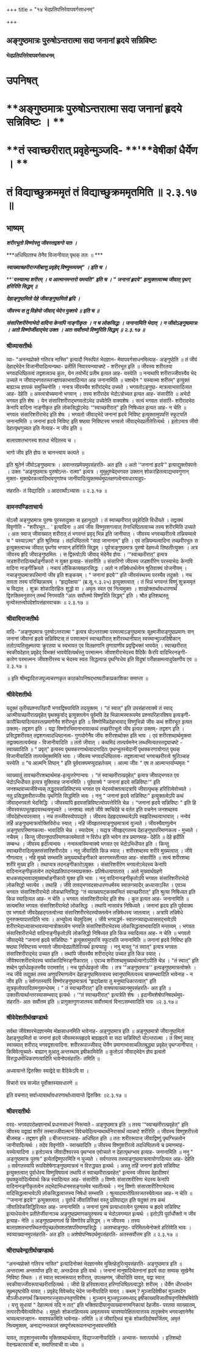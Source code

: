 +++
title = "१४ भेदप्रतिपत्तिरेवापवर्गसाधनम्"

+++


## अङ्गुष्ठमात्रः पुरुषोऽन्तरात्मा सदा जनानां हृदये सन्निविष्टः

**भेदप्रतिपत्तिरेवापवर्गसाधनम्**

# **उपनिषत्**

# **अङ्गुष्ठमात्रः पुरुषोऽन्तरात्मा सदा जनानां हृदये सन्निविष्टः । **

# **तं स्वाच्छरीरात् प्रवृहेन्मुञ्जदि- **'**वेषीकां धैर्येण । **

# **तं विद्याच्छुक्रममृतं तं विद्याच्छुक्रममृतमिति ॥ २.३.१७ ॥**

## **भाष्यम्**

***शरीरभूतो विष्णोस्तु जीवस्तद्वशगो यतः ।***

***अधिष्ठितश्च तेनैव विजानीयात् पृथक् ततः ॥ ***

***स्वाख्याच्छरीराज्जीबात्तु प्रवृहेद् विष्णुमव्ययम्" । इति च ।***

***'**यस्यात्मा शरीरम् । य आत्मानमन्तरो यमयति" इति च । " जनानां हृदये" इत्युक्तत्वाच्च जीवात् पृथग् हरिरिति सिद्धम् ॥***

***देहाङ्गुष्ठमितो देहे जीवाङ्गुष्ठमितो हृदि ।***

***जीवस्य स तु विज्ञेयो जीवाद् भेदेन मुक्तये ॥ इति च ॥***

***संसारिशरीरेणाभेदो वादिना केनापि नाङ्गीकृतः । न च लोकसिद्धः । जनानामिति भेदात् । न जीवोऽङ्गुष्ठमात्रः । अतो विष्णोर्जीवाद्भेद उक्तः । अतः सर्वोत्तमो विष्णुरिति सिद्धम् ॥ २.३.१७ ॥***

### **श्रीव्यासतीर्थः**

व्या- "अनन्यप्रोक्ते गतिरत्र नास्ति" इत्यादौ निरूपितं भेदज्ञान- मेवापवर्गसाधनमित्याह- अङ्गुष्ठेति ॥ तं जीवं देहाद्भेदेन विजानीयादित्यन्यथा- प्रतीतिं निवारयन्व्याचष्टे - शरीरभूत इति ॥ जीवस्य शरीरतया भगवदधिष्ठितत्वं तद्वशत्वञ्च कुतः, येन तयोर्भेदं प्रतीम इत्यत आह- यस्येति ॥ नन्वथापि शरीराज्जीवस्यैव भेद उच्यते न जीवाद्भगवतस्तज्ज्ञापकाभावादित्यत आह जनानामिति ॥ चशब्देन " यस्यात्मा शरीरम्" इत्युक्तं बाह्यञ्च ज्ञापकं समुच्चिनोति । नन्वत्र जीवस्यैव शरीरांद्भेद उच्यते । भगवतोऽङ्गुष्ठ- मात्रत्वाभावादित्यत आह- देहेति ॥ अस्त्वत्रोच्यमानो भगवान् । तस्य शरीरादेव भेदोऽत्रोच्यत इत्यत आह- संसारीति ॥ अभेदो भगवत इति शेषः । येन संसारिशरीराद्भगवतोऽभेद उच्येतेति वाक्यशेषः । सत्यं भगवतः संसारि- शरीरादभेदः केनापि वादिना नाङ्गीकृत इति लोकसिद्धोऽभेदः ‘“स्वाच्छरीरात्” इति निषिध्यत इत्यत आह- न चेति ॥ भगवतः संसारिशरीराभेद इति शेषः । भगवतो जीवाद्भेदे जनानां हृदये निविष्ट इत्युक्तामुपपत्तिं स्फुटयति जनानामिति ॥ जनानां हृदये निविष्ट इति षष्ठ्या निविष्टस्य भगवतो जीवाद्भेदप्रतीतेरित्यर्थः । इतोऽप्यत्र जीवो देहात्पृथगुच्यत इति नेत्याह- न जीव इति ॥

बालाग्रशतभागस्य शतधा भेदितस्य च ।

भागो जीव इति ज्ञेयः स चानन्त्याय कल्पते ॥

इति श्रुतेर्न जीवोऽङ्गुष्ठमात्रः । अवान्तरप्रमेयमुपसंहरति- अत इति ॥ अतो ‘‘जनानां हृदये’” इत्याद्युक्तोपपत्तेः । उक्तः “अङ्गुष्ठमात्रः पुरुषोऽन्त- रात्मा” इत्यत्र । मुमुक्षुश्चेद्भगवत उक्तान् शोकरहितत्वाद्यभावगुणान् मुक्ता- मुक्तप्रेरकत्वादिभावगुणांश्च जानीयादित्युक्तमर्थमुपलक्षणत्वेनावधारयन्नुप-

संहरति- तं विद्यादिति ॥ आदरार्थोऽभ्यासः ॥ २.३.१७ ॥

### **वामनपण्डिताचार्यः**

योऽसौ अङ्गुष्ठमात्रः पुरुषः पुरस्तादुक्तः स इहानूद्यते । तं स्वाच्छरीरात् प्रवृहेदिति विधीयते । तद्वाक्यं विवृणोति - "शरीरभूत... ' इत्यादिना ॥ अयं जीवः विष्णुवशगत्वात् तेनाधिष्ठितत्वाच्च तस्य शरीरमिति उच्यते । अतः स्वाज् जीवाख्यात् शरीरात् तं भगवन्तं प्रवृद् भिन्न इति जानीयात् । जीवस्य भगवच्छरीरत्वे तन्नियम्यत्वे च " यस्याऽत्मा" इति श्रुतिमाह । तदधिष्ठितत्वे "सदा जानानाम्” इति । एवं तन्नियम्यत्वादिना तच्छरीरभूतः स इत्युक्तत्वाच्च जीवात् पृथगेव भगवान् हरिरिति सिद्धम् । पूर्वत्राङ्गुष्ठमात्रः पुरुषो देहमध्ये तिष्ठतीत्युक्तः । अत्र जीवस्य हृदि जीवाङ्गुष्ठमितः । स द्विरूपोऽपि जीवाद् भेदेनैव ज्ञेयः । ‘“स्वाच्छरीरात्” इत्यत्र जडशरीरादित्यर्थाङ्गीकारो न युक्त इत्याह- संसारीति ॥ संसारिणो जीवस्य जडशरीरेण परस्याभेदः केनापि वादिना नाङ्गीक्रियते । नचायं लौकिकव्यवहारसिद्धः । अतो न तन्निषेधार्थत्वेन श्रुतिवाक्यं योजनीयम् । नचाङ्गुष्ठमात्रपरिमाणो जीव इति शङ्कयम् । “ जनानां हृदये’” इति जीवसंस्थस्य परस्यैव तदुक्तेः । नच तावता तस्य परिच्छिन्नत्वम् । “हृद्यपेक्षया'' (ब्र.सू.१.३.२५) इत्युक्तत्वात् । तं भिन्नं भगवन्तं विष्णुं शुक्रममृतं च विद्यात् । शुक्रः शोकादिरहितः शुद्धो वा । अमृतः स्वत एव नित्यमुक्तः । शाखोक्तार्थावधारणार्थं द्विरुक्तिमनुसरन् तमर्थं निगमयति “अतः सर्वोत्तमो विष्णुरिति सिद्धम्" इति । श्रौत इतिशब्दस्तु मृत्योस्तत्त्वोपदेशोपसंहारवाचकः ॥ २.३.१७ ॥

### **श्रीवादिराजतीर्थः**

वादि- “अङ्गुष्ठमात्रः पुरुषोऽन्तरात्मा ” इत्यत्र योऽन्तरात्मा परमात्माऽङ्गुष्ठमात्रः सूक्ष्मजीवाङ्गुष्ठप्रमाणः सन् जनानां जीवानां हृदये सन्निविष्टस् तं परमात्मानं स्वाच्छरीरात् शरीरस्थानीयात् स्वस्मान्मुञ्जदिषीकान् ततोऽप्यतिसूक्ष्मतया क्रूरतया च स्वभावत एव विलक्षणानि तृणाग्राणीव प्रवृद्विभक्तं भावयेत् । स्वाच्छरीरात् स्वकीयदेहात् प्रवृहेद् विभक्तं भावयेदित्यर्थस्तु परमात्मनः जीवशरीराभेदस्य वैदिकैः कैरपि वादिभिरनङ्गी- कारेण परमात्मनः जीवशरीरस्य च भेदस्य स्वतः सिद्धत्वान्न पृथग्विधेय इति विदुषां परीक्षाक्षमत्वादुपेक्षणीय एव ॥ २.३.१७ ॥

॥ इति श्रीमद्वादिराजपूज्यचरणकृत काठकोपनिषद्भाष्यटीकाप्रकाशिका समाप्ता ॥

### **श्रीवेदेशतीर्थः**

यदुक्तं तृतीयप्रश्नपरिहारौ भगवद्विषयाविति तदयुक्तम् । “तं स्वात्” इति उपसंहारवाक्ये तं स्वाद् आत्मीयाच्छरीरात्प्रवृहेत् पृथक्कुर्याद् इत्युक्तत्वेन पूर्वमपि देह भिन्नात्मस्वरूपमेव प्रश्नपरिहारविषय इत्यङ्गी- कारौचित्यादित्यतस्तत्प्रमाणेनैव शरीरभूत इति ॥ विष्णोर्भिन्नदेहाभावाद् विष्णुभिन्नो जीवः कथं शरीरभूत इत्यत उक्तम्- तद्वशग इति । यद्वा विष्णोरभिमानाभावात्कथं तच्छरीरभूतो जीव इत्यत उक्तम्- तद्वशग इति । प्रसिद्धशरीरवत् तद्वशगत्वादधिष्ठानत्व- गुणयोगेनैव जीवः शरीरशब्दोक्त इति भावः । एवं शरीरशब्दार्थमुक्त्वा तद्वाक्यतात्पर्यमाह - विजानीयादिति ॥ ततो जीवात् । कथमिदं तात्पर्यमनेन लब्धमित्यतस्तद्व्याचष्टे - स्वाख्यादिति ॥ " प्रवृत्" इत्यस्य पृथक्करणार्थत्वादनादितः पृथग्भूतस्येदानीं पृथक्करणायोगात् पृथक् विजानीयादिति तात्पर्यमुक्तमिति भावः । जीवस्य भगवदधिष्ठितत्व- तद्वशत्वाभ्यां भगवच्छरीरत्वे श्रुतिञ्चाह यस्येति ॥ “य आत्मनि तिष्ठन् " इति पूर्ववाक्यमप्युदाहर्तव्यम् । आत्मा जीवः " एष त आत्मान्तर्याम्यमृतः "

व्याख्यातुं तावच्छरीरशब्दार्थमाह-इत्युत्तरेणान्वयः । “तं स्वाच्छरीरात्प्रवृहेत्" इत्यत्र जीवाद्भगवत एव भेदोऽभिधीयत इत्यत्र युक्तिवाह जनानमिति । पूर्ववाक्ये " जनानां हृदये सन्निविष्टः’” इति जनशब्दवाच्यजीवेभ्यस् तद्धृदयसन्निविष्टस्य भगवत एव भेदस्योक्तत्वादत्रापि जीवात्पृथक् हरिरित्येवोच्यते । नतु प्रसिद्धशरीराज्जीवः पृथगिति सिद्धमिति भावः । ननु “ जनानां हृदये सन्निविष्टः” इत्युक्तत्वेऽपि कथं जीवाद्भगवतो भेदसिद्धिः । जीवस्यापि हृदयसन्निविष्टत्वोपपत्तेरिति चेन्न । “जनानां हृदये सन्निविष्टः " इति हि जीवस्वरूपभूतहृदयस्थत्वमुच्यते । जनशब्दः स्वतो जीवे क्वचिदेहे च वर्तत इति वचनेन जनशब्दस्य जीवदेहोभयपरत्वात् । नच तज्जीवस्योपपद्यते । जीवस्य देहहृदयस्थत्वेऽपि स्वहृदिस्थत्वाभावात् । नन्वेवं तर्हि अङ्गुष्ठमात्रत्वोक्तिविरोधः स्यात् । नहि जीवहृतस्याङ्गुष्ठमात्रत्वं युज्यते । जीवस्यैवाणुत्वेन अङ्गुष्ठपरिमाणकत्वा- भावादिति चेन्न । स्यादेवम् । यद्यत्र जीवहृद्गतस्य देहाङ्गुष्ठपरिमाणकत्व - मुच्यते । नचैवम् । किन्तु जीवानुष्ठपरिमाणकत्वमेवातो न विरोध इति भावेन तत्र प्रमाणमाह- देहेति ॥ देहे हृदीति सम्बन्धः । जीवस्य हृदीत्यन्वयः । नन्वस्त्वस्मिन्वाक्ये भगवत एव भेदोऽभिधीयत इति । किन्तु स्वाच्छरीरादित्युक्तसंसारिशरीरादेव । नतु जीवादिति किन्न स्यात् । शरीरशब्दस्य शरीरे मुख्यत्वात् । जीवे गौणत्वात् । नहि मुख्ये सम्भवति अमुख्यार्थाङ्गीकारे कारणमस्तीत्यत आह- संसारीति ॥ सत्यं शरीरशब्दः शरीरे मुख्य इति । तथाप्यत्र तदनङ्गीकारोऽयुक्तः । संसारिशरीरेण भगवतोऽभेदस्य केनापि वादिनानङ्गीकृतत्वेन तद्भेदप्रतिपादनस्याप्रसक्त- प्रतिषेधत्वापातात् । अतो मुख्यार्थग्रहणे बाधकसद्भावादमुख्यार्थाङ्गीकारो युक्त इति भावः । ननु वादिनानङ्गीकृतोऽपि भगवतः संसारिशरीराभेदो लोकसिद्धो भवत्येव । तथाहि । जीवे तावद्भगवदसाधारणधर्मस्य स्वातन्त्र्यादेर् अध्यासाऽस्ति । एवञ्च भगवतः संसारिशरीराभेदो लोकभ्रान्तिसिद्धः ‘‘तं व्याख्यापट्कसमन्वितं स्वाच्छरीरात्” इति श्रुत्या निषिध्यत इति किन्न स्यादित्यत आह- न चेति ॥ भगवतः संसारिशरीराभेद इति शेषः । कुत इत्यत आह- जनानामिति ॥ सत्यमस्ति भगवतः संसारिशरीराभेदो लोकसिद्धः । तथापि नासावंत्र निषिध्यते । जनानां हृदय इति पूर्ववाक्य एव भगवतो जीवदेहहद्गतत्वोत्त्या संसारिशरीरभेदस्योक्तत्वेन तन्निषेधस्य जातत्वात् । अत्रापि तन्निषेधे पुनरुक्त्यापातादिति भावः । अभ्युपेत्य चेदमुदितम् । जीवे भगवद्धर्म- स्वातन्त्र्याद्यध्याससद्भावेऽपि शरीराभेदाध्यासाभावस्यान्यत्रोक्तत्वेन भगवति संसारिशरीराभेदस्य लोकसिद्धत्वाभावादिति मन्तव्यम् । भगवतः संसारिशरीराभेदो वादिनाङ्गीकृतोऽपि लोकसिद्धो निषिध्यत इति किन्न स्यादित्यत आह- न चेति ॥ भगवतो जीवाद्भेदे “जनानां हृदये सन्निविष्टः " इत्युक्तामुपपत्तिं स्फुटयति जनानामिति ॥ जनानां हृदये निविष्ट इति षष्ठ्या निविष्टस्य भगवतो जीवान्देदप्रतीतेरित्यर्थ इत्यप्याहुः । ननु मास्तु "तं स्वात्" इत्यत्र भगवतः संसारिशरीराद्भेद उच्यत इति । तथापि जीवस्यैव शरीराद्भेद उच्यत इति किन्न स्यात् । जीवेश्वरशरीराभेदस्य चार्वाकादिभिरङ्गीकारात् । एवञ्च शरीरशब्दमुख्यार्थत्यागोऽपीति चेन्न । "तं स्वात्” इति शब्देन पूर्वार्धप्रकृतस्यैव परामर्शात् । नच पूर्वार्धप्रकृतो जीवः । तत्र ‘“अङ्गुष्ठमात्रः'' इत्यङ्गुष्ठमात्रत्वोक्तेः । नच जीवे तद्युक्तं तस्य अणुपरिमाणत्वेन देहाङ्गुष्ठमितत्वस्य स्वानुष्ठमितत्वस्य चासम्भवादिति भावेनाह - न जीव इति ॥ सर्वगतस्यापि विष्णोरङ्गुष्ठमात्रत्वं “हृद्यपेक्षया तु मनुष्याधिकारत्वात्" इति सूत्रकृतोपपादितमनुसन्धेयम् । " तं स्वाच्छरीरात्" इति वाक्यव्याख्यानमुपसंहरति- अत इति ॥ उक्तरीत्यार्थान्तरस्यासम्भवाद् इत्यर्थः । ‘“तं स्वाच्छरीरात्" इत्यत्रेति शेषः । इदानीमशेषोपनिषदर्थमुप- संहरति- अतः सर्वोत्तम इति ॥ प्रागुक्तगुणजातस्य सर्वोत्तमत्वं विनाऽसम्भवादिति भावः ॥२.३.१७॥

### **श्रीवेदेशतीर्थखण्डार्थः**

सर्वथा जीवेश्वरभेदज्ञानमेव मोक्षसाधनमिति भावेनाह- अङ्गुष्ठमात्र इति ॥ अङ्गुष्ठमात्रो जीवानुष्ठमितो देहाङ्गुष्ठमितो वा जनानां हृदये जीवस्वरूपहृदये बाह्यहृदये वा सदा सन्निविष्टो योऽन्तरात्मा । तं विष्णुं स्वात् स्वाख्यात् शरीराद् भगवद्वशत्वादिना. शरीररूपाज्जीवाद् धैर्येण प्रमाणाभासाचलितबुद्ध्या प्रवृहेत् पृथग्जानीयात् । किमिवेत्युच्यते- बाह्यान् मुआतू अन्तस्थाम् इषीकामिवेति ॥ कुतोऽयं जीवाद्भेदेन ज्ञेय इत्यतो विरुद्धधर्माधिकरणत्वादिति भावेनोपसंहरति- तमिति ॥

अध्यायान्ते द्विरुक्तिः स्याद्वेदे वा वैदिकेऽपि वा ।

विचारो यत्र सज्येत पूर्वोक्तस्यावधारणे ॥

इति वचनात् सर्वाध्यायार्थावधारणार्थाध्यायान्ते द्विरुक्तिः ॥२.३.१७ ॥

### **श्रीवरदतीर्थः**

वरद- भगवदपरोक्षज्ञानार्थं प्रधानसाधनं निरूप्यते - अङ्गुष्ठमात्र इति ॥ तस्य ‘“स्वाच्छरीरात्प्रवृहेत्" इति जीवस्य यद्वाह्यं शरीरं तस्माज्जीवात्मानं विवेचयेदित्यन्यथार्थनिरासार्थं व्याचष्टे शरीरेति ॥ जीवस्य विष्णुशरीरत्वे बीजमाह - तद्वशग इति ॥ बीजान्तरञ्चाह- अधिष्ठित इति ॥ ततः शरीररूपाज् जीवाद्विष्णुं पृथग्भिन्नत्वेन जानीयादित्यर्थः । तदेव विवृणोति - स्वाख्यादिति ॥ जीवस्य विष्णुशरीरत्वे तदधिष्ठितत्त्वे च प्रमाणमाह- यस्येत्यादिना ॥ इतोऽप्यत्र जीवादीश्वरस्य पृथग्भाव एवोच्यते न देहात्पृथग्भाव इत्याह- जनानामिति ॥ ननु " अङ्गुष्ठमात्रः पुरुषः” इत्येतद्विष्णुपरमिति न युज्यते । सर्वगतस्य तस्याङ्गुष्ठमात्रत्वायोगादित्यत आह- देहेति ॥ सर्वगतस्यापि रूपविशेषेणाङ्गुष्ठमात्रत्वं न विरुद्ध्यत इत्यर्थः । अस्तु तर्हि जनानां हृदये सन्निविष्ट इत्युक्तत्वात् पूर्वार्धस्य विष्णुविषयत्वं तथापि तं स्वाच्छरीरात्प्रवहेत्" इत्यस्य जीवस्य देहादीश्वरं पृथक्कुर्यादित्येवार्थः किन्न स्यादित्यत आह- संसारीति ॥ विष्णोः संसारशरीरिणा भेदस्य केनापि वादिनानङ्गीकृतत्वेन तद्भेदाभिधानमसङ्गतमेव भवतीत्यर्थः । ननु विष्णोः संसारशरीरिणाभेदस्य वादिसिद्धत्वाभावेऽपि लोकसिद्धत्वात्तस्य निषेधो सम्भवति । श्रुत्यादावारोपितरजतस्येवेत्यत आह- न चेति ॥ ‘“जनानां हृदये’” इत्युक्तत्वात् । पूर्वार्धे जीवातिरिक्तं वस्तु प्रतिपाद्यत इति यदुक्तं तत्र कथं जीवातिरेकसिद्धिरित्यत आह- जनानामिति ॥ जनानां पुरुषं प्रत्याधारत्वेन पुरुषस्य च हृदये सन्निविष्ट इत्याधेयत्वेन प्रतीतेर्जीवानाञ्च अङ्गुष्ठप्रमाणकपुरुषस्य च भेदोऽवगम्यत इत्यर्थः । इतोऽपि पूर्वार्धोक्तो न जीव इत्याह- नेति ॥ अङ्गुष्ठप्रमाणत्वं हि विष्णोरेव प्रसिद्धम् । न जीवस्य । तस्य बालाग्रशतभागस्थितगोपुच्छलोमशतांशपरिमाणप्रसिद्धेः । अतश्चाङ्गुष्ठ- परिमितत्वेनोक्तो हरिरेवेति भावः । स्वव्याख्यानमुपसंहरति- अत इति ॥ अशेषोपनिषदर्थमुपसंहरति- अतस्सर्वोत्तम इति ॥ २.३.१७ ॥

### **श्रीराघवेन्द्रतीर्थखण्डार्थः**

“अनन्यप्रोक्ते गतिरत्र नास्ति" इत्यादिनोक्तं भेदज्ञानमेव मुक्तिहेतुरित्युपसंहरति- अङ्गुष्ठमात्र इति ॥ अन्तरात्मा अन्तर्व्याप्त इति वा, अन्तःप्रेरक इति वार्थः । जनानां मानुषादिचेतनानां हृदये सदा सम्यक् सुखेनैव निविष्टः स्थितः । तं स्वात् स्वात्मरूपात् शरीरात्, उपलक्षणम्, जीवादिति यावत्, यद्वा स्वात् स्वकीयाज्जीवरूपाच्छरीरादित्यर्थः । जीवो हि हरिवशत्वात् हरिणाधिष्ठितत्वाद्धरेः शरीरम् । धैर्येण धीरभावेन सूक्ष्मदृष्ट्येति यावत् । प्रवृहेद् विवेचयेद् भेदेन जानीयादिति यावत् । कथम् ? मुञ्जादिवेषीकां मुञ्जपदेन मौञ्जीधारणार्थं क्रियमाणरज्जुसाधनतृणविशेषः । मुञ्जान् मुञ्जपुञ्जमध्याद् इषीकाख्यविजातीयतृणविशेषमिवेति । यत्तु सुधायां " देहात्मत्वं यदि न तत्” इति भक्तिपादीयानुव्याख्यानगमनिकायां देहजीव- परतया व्याख्यातम्, तत्पररीत्यैवेत्यविरोधः । मुमुक्षोः शोकराहित्यस्य अमृतत्वस्य चावश्यापेक्षितत्वात्तस्य तादृक्त्वेन भगवज्ज्ञानेनैव भाव्यत्वात्तज्ज्ञान- मावश्यकमिति भावेनाह- तमिति ॥ तं जीवाद्भिन्नं शुक्रं शोकादिदोषवर्जितम्, अमृतं नित्यमुक्तम्, अनाद्यनन्तकालं सम्पूर्णस्वरूपानन्दानुभववन्तमिति

यावत्, तादृशानुभवस्यैव मुक्तिशब्दार्थत्वात्, विद्याज्जानीयादिति । अभ्यास- स्तात्पर्यार्थः । इतिशब्दो वेदनप्रकारवाची बा, समाप्तिवाची वा ध्येयः ॥

